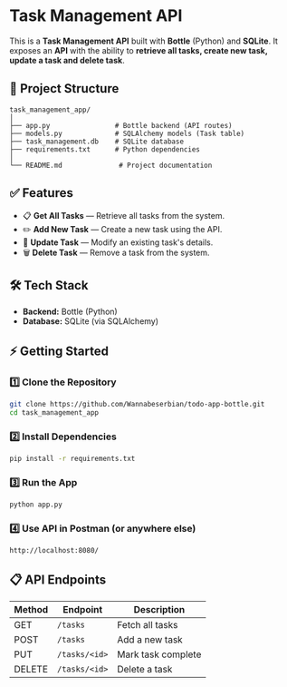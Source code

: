 # Task Management API

This is a **Task Management API** built with **Bottle** (Python) and **SQLite**. It exposes an **API** with the ability to **retrieve all tasks, create new task, update a task and delete task**.

## 📁 Project Structure

```
task_management_app/
│
├── app.py                # Bottle backend (API routes)
├── models.py             # SQLAlchemy models (Task table)
├── task_management.db    # SQLite database
├── requirements.txt      # Python dependencies
│
└── README.md              # Project documentation
```

## ✅ Features

- 📋 **Get All Tasks** — Retrieve all tasks from the system.
- ✏️ **Add New Task** — Create a new task using the API.
- 🔄 **Update Task** — Modify an existing task's details.
- 🗑️ **Delete Task** — Remove a task from the system.

## 🛠️ Tech Stack

- **Backend:** Bottle (Python)
- **Database:** SQLite (via SQLAlchemy)

## ⚡ Getting Started

### 1️⃣ Clone the Repository

```bash
git clone https://github.com/Wannabeserbian/todo-app-bottle.git
cd task_management_app
```

### 2️⃣ Install Dependencies

```bash
pip install -r requirements.txt
```

### 3️⃣ Run the App

```bash
python app.py
```

### 4️⃣ Use API in Postman (or anywhere else)

```
http://localhost:8080/
```

## 📋 API Endpoints

| Method | Endpoint      | Description        |
| ------ | ------------- | ------------------ |
| GET    | `/tasks`      | Fetch all tasks    |
| POST   | `/tasks`      | Add a new task     |
| PUT    | `/tasks/<id>` | Mark task complete |
| DELETE | `/tasks/<id>` | Delete a task      |
